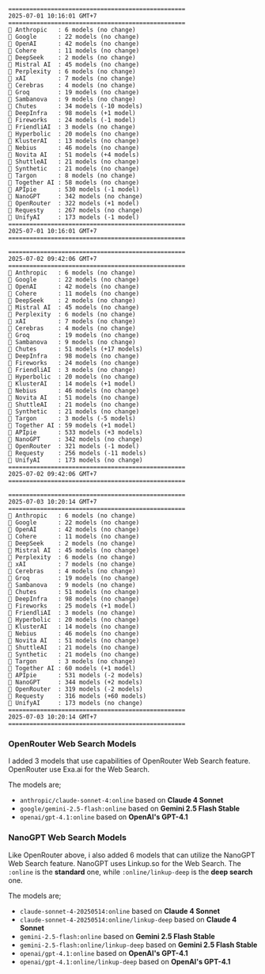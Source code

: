 ```plaintext
==================================================
2025-07-01 10:16:01 GMT+7
==================================================
🤖 Anthropic   : 6 models (no change)
🤖 Google      : 22 models (no change)
🤖 OpenAI      : 42 models (no change)
🤖 Cohere      : 11 models (no change)
🤖 DeepSeek    : 2 models (no change)
🤖 Mistral AI  : 45 models (no change)
🤖 Perplexity  : 6 models (no change)
🤖 xAI         : 7 models (no change)
🤖 Cerebras    : 4 models (no change)
🤖 Groq        : 19 models (no change)
🤖 Sambanova   : 9 models (no change)
🤖 Chutes      : 34 models (-10 models)
🤖 DeepInfra   : 98 models (+1 model)
🤖 Fireworks   : 24 models (-1 model)
🤖 FriendliAI  : 3 models (no change)
🤖 Hyperbolic  : 20 models (no change)
🤖 KlusterAI   : 13 models (no change)
🤖 Nebius      : 46 models (no change)
🤖 Novita AI   : 51 models (+4 models)
🤖 ShuttleAI   : 21 models (no change)
🤖 Synthetic   : 21 models (no change)
🤖 Targon      : 8 models (no change)
🤖 Together AI : 58 models (no change)
🤖 APIpie      : 530 models (-1 model)
🤖 NanoGPT     : 342 models (no change)
🤖 OpenRouter  : 322 models (+1 model)
🤖 Requesty    : 267 models (no change)
🤖 UnifyAI     : 173 models (-1 model)
==================================================
2025-07-01 10:16:01 GMT+7
==================================================

==================================================
2025-07-02 09:42:06 GMT+7
==================================================
🤖 Anthropic   : 6 models (no change)
🤖 Google      : 22 models (no change)
🤖 OpenAI      : 42 models (no change)
🤖 Cohere      : 11 models (no change)
🤖 DeepSeek    : 2 models (no change)
🤖 Mistral AI  : 45 models (no change)
🤖 Perplexity  : 6 models (no change)
🤖 xAI         : 7 models (no change)
🤖 Cerebras    : 4 models (no change)
🤖 Groq        : 19 models (no change)
🤖 Sambanova   : 9 models (no change)
🤖 Chutes      : 51 models (+17 models)
🤖 DeepInfra   : 98 models (no change)
🤖 Fireworks   : 24 models (no change)
🤖 FriendliAI  : 3 models (no change)
🤖 Hyperbolic  : 20 models (no change)
🤖 KlusterAI   : 14 models (+1 model)
🤖 Nebius      : 46 models (no change)
🤖 Novita AI   : 51 models (no change)
🤖 ShuttleAI   : 21 models (no change)
🤖 Synthetic   : 21 models (no change)
🤖 Targon      : 3 models (-5 models)
🤖 Together AI : 59 models (+1 model)
🤖 APIpie      : 533 models (+3 models)
🤖 NanoGPT     : 342 models (no change)
🤖 OpenRouter  : 321 models (-1 model)
🤖 Requesty    : 256 models (-11 models)
🤖 UnifyAI     : 173 models (no change)
==================================================
2025-07-02 09:42:06 GMT+7
==================================================

==================================================
2025-07-03 10:20:14 GMT+7
==================================================
🤖 Anthropic   : 6 models (no change)
🤖 Google      : 22 models (no change)
🤖 OpenAI      : 42 models (no change)
🤖 Cohere      : 11 models (no change)
🤖 DeepSeek    : 2 models (no change)
🤖 Mistral AI  : 45 models (no change)
🤖 Perplexity  : 6 models (no change)
🤖 xAI         : 7 models (no change)
🤖 Cerebras    : 4 models (no change)
🤖 Groq        : 19 models (no change)
🤖 Sambanova   : 9 models (no change)
🤖 Chutes      : 51 models (no change)
🤖 DeepInfra   : 98 models (no change)
🤖 Fireworks   : 25 models (+1 model)
🤖 FriendliAI  : 3 models (no change)
🤖 Hyperbolic  : 20 models (no change)
🤖 KlusterAI   : 14 models (no change)
🤖 Nebius      : 46 models (no change)
🤖 Novita AI   : 51 models (no change)
🤖 ShuttleAI   : 21 models (no change)
🤖 Synthetic   : 21 models (no change)
🤖 Targon      : 3 models (no change)
🤖 Together AI : 60 models (+1 model)
🤖 APIpie      : 531 models (-2 models)
🤖 NanoGPT     : 344 models (+2 models)
🤖 OpenRouter  : 319 models (-2 models)
🤖 Requesty    : 316 models (+60 models)
🤖 UnifyAI     : 173 models (no change)
==================================================
2025-07-03 10:20:14 GMT+7
==================================================
```

### OpenRouter Web Search Models
I added 3 models that use capabilities of OpenRouter Web Search feature. OpenRouter use Exa.ai for the Web Search.

The models are;
- `anthropic/claude-sonnet-4:online` based on **Claude 4 Sonnet**
- `google/gemini-2.5-flash:online` based on **Gemini 2.5 Flash Stable**
- `openai/gpt-4.1:online` based on **OpenAI's GPT-4.1**

### NanoGPT Web Search Models 
Like OpenRouter above, i also added 6 models that can utilize the NanoGPT Web Search feature. NanoGPT uses Linkup.so for the Web Search. The `:online` is the **standard** one, while `:online/linkup-deep` is the **deep search** one.

The models are;
- `claude-sonnet-4-20250514:online` based on **Claude 4 Sonnet**
- `claude-sonnet-4-20250514:online/linkup-deep` based on **Claude 4 Sonnet**
- `gemini-2.5-flash:online` based on **Gemini 2.5 Flash Stable**
- `gemini-2.5-flash:online/linkup-deep` based on **Gemini 2.5 Flash Stable**
- `openai/gpt-4.1:online` based on **OpenAI's GPT-4.1**
- `openai/gpt-4.1:online/linkup-deep` based on **OpenAI's GPT-4.1**